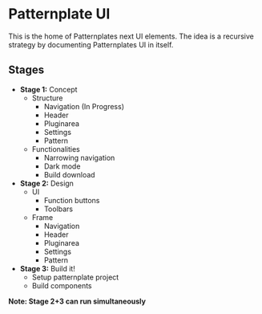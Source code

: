 # Patternplate UI

This is the home of Patternplates next UI elements. The idea is a recursive strategy by documenting Patternplates UI in itself.

## Stages
- **Stage 1:** Concept
	- Structure
		- Navigation (In Progress)
		- Header
		- Pluginarea
		-	Settings
		- Pattern
	- Functionalities
		- Narrowing navigation
		- Dark mode
		- Build download
- **Stage 2:** Design
	- UI
		- Function buttons
		- Toolbars
	- Frame
		- Navigation
		- Header
		- Pluginarea
		-	Settings
		- Pattern
- **Stage 3:** Build it!
	- Setup patternplate project
	- Build components

**Note: Stage 2+3 can run simultaneously**